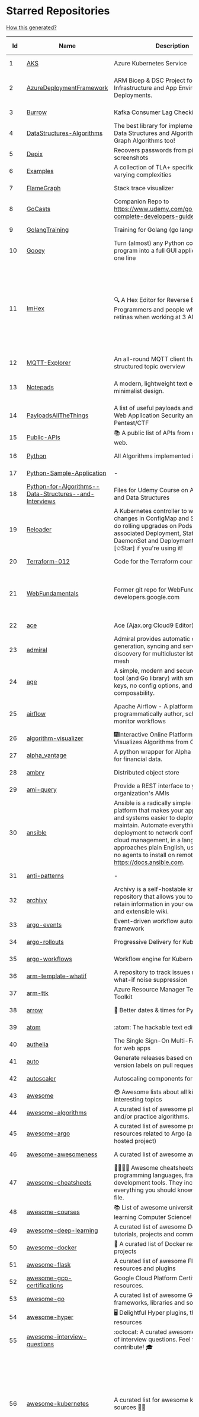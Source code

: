 # Starred Repositories  
[How this generated?](../master/USAGE.md)  
  
| Id 			| Name			| Description | Star Counts | Topics/Tags   | Last Updated 	|  
| ----------- | ----------- 	| ----------- | ----------- | ----------- 	| -----------   |  
|1|[AKS](https://github.com/Azure/AKS.git)|Azure Kubernetes Service|1566||9-9-2022|  
|2|[AzureDeploymentFramework](https://github.com/brwilkinson/AzureDeploymentFramework.git)|ARM Bicep & DSC Project for Azure Infrastructure and App Environment Deployments.|78|bicep, powershell, arm-templates, desiredstateconfiguration, azure|26-7-2022|  
|3|[Burrow](https://github.com/linkedin/Burrow.git)|Kafka Consumer Lag Checking|3315||11-9-2022|  
|4|[DataStructures-Algorithms](https://github.com/rachitiitr/DataStructures-Algorithms.git)|The best library for implementation of all Data Structures and Algorithms - Trees + Graph Algorithms too!|2350||13-6-2021|  
|5|[Depix](https://github.com/beurtschipper/Depix.git)|Recovers passwords from pixelized screenshots|22717||16-6-2022|  
|6|[Examples](https://github.com/tlaplus/Examples.git)|A collection of TLA+ specifications of varying complexities|957|tlaplus, pluscal, protocol, algorithm|29-8-2022|  
|7|[FlameGraph](https://github.com/brendangregg/FlameGraph.git)|Stack trace visualizer|13538||31-8-2021|  
|8|[GoCasts](https://github.com/StephenGrider/GoCasts.git)|Companion Repo to https://www.udemy.com/go-the-complete-developers-guide/|1765||25-8-2017|  
|9|[GolangTraining](https://github.com/GoesToEleven/GolangTraining.git)|Training for Golang (go language)|8406||4-12-2018|  
|10|[Gooey](https://github.com/chriskiehl/Gooey.git)|Turn (almost) any Python command line program into a full GUI application with one line|16649||8-5-2022|  
|11|[ImHex](https://github.com/WerWolv/ImHex.git)|🔍 A Hex Editor for Reverse Engineers, Programmers and people who value their retinas when working at 3 AM.|20929|hex-editor, reverse-engineering, ips, dear-imgui, disassembler, analyzer, mathematical-evaluator, pattern-language, dark-mode, hacktoberfest, forensics, multi-platform, binary-analysis, c-plus-plus, static-analysis, windows, cybersecurity, hacking, preprocessor|11-9-2022|  
|12|[MQTT-Explorer](https://github.com/thomasnordquist/MQTT-Explorer.git)|An all-round MQTT client that provides a structured topic overview|1919||27-2-2022|  
|13|[Notepads](https://github.com/0x7c13/Notepads.git)|A modern, lightweight text editor with a minimalist design.|6701|fluent, notepad, texteditor, uwp, markdown, diff-viewer, windows, app|7-6-2022|  
|14|[PayloadsAllTheThings](https://github.com/swisskyrepo/PayloadsAllTheThings.git)|A list of useful payloads and bypass for Web Application Security and Pentest/CTF|40946|||  
|15|[Public-APIs](https://github.com/n0shake/Public-APIs.git)|📚 A public list of APIs from round the web.|18929||11-9-2022|  
|16|[Python](https://github.com/TheAlgorithms/Python.git)|All Algorithms implemented in Python|143242||9-9-2022|  
|17|[Python-Sample-Application](https://github.com/uber/Python-Sample-Application.git)|-|360||9-3-2015|  
|18|[Python-for-Algorithms--Data-Structures--and-Interviews](https://github.com/jmportilla/Python-for-Algorithms--Data-Structures--and-Interviews.git)|Files for Udemy Course on Algorithms and Data Structures|2147||1-7-2022|  
|19|[Reloader](https://github.com/stakater/Reloader.git)|A Kubernetes controller to watch changes in ConfigMap and Secrets and do rolling upgrades on Pods with their associated Deployment, StatefulSet, DaemonSet and DeploymentConfig – [✩Star] if you're using it!|3993||15-7-2022|  
|20|[Terraform-012](https://github.com/addamstj/Terraform-012.git)|Code for the Terraform course|72||6-7-2020|  
|21|[WebFundamentals](https://github.com/google/WebFundamentals.git)|Former git repo for WebFundamentals on developers.google.com|13431|html, best-practices, javascript, css, mobile-web, chrome, chrome-browser, html5, web, web-app, progressive-web-app|10-8-2022|  
|22|[ace](https://github.com/ajaxorg/ace.git)|Ace (Ajax.org Cloud9 Editor)|24840||8-9-2022|  
|23|[admiral](https://github.com/istio-ecosystem/admiral.git)|Admiral provides automatic configuration generation, syncing and service discovery for multicluster Istio service mesh|485||2-9-2022|  
|24|[age](https://github.com/FiloSottile/age.git)|A simple, modern and secure encryption tool (and Go library) with small explicit keys, no config options, and UNIX-style composability.|11224|built-at-rc, age-encryption|11-9-2022|  
|25|[airflow](https://github.com/apache/airflow.git)|Apache Airflow - A platform to programmatically author, schedule, and monitor workflows|27417|airflow, apache, apache-airflow, python, scheduler, workflow, hacktoberfest|11-9-2022|  
|26|[algorithm-visualizer](https://github.com/algorithm-visualizer/algorithm-visualizer.git)|:fireworks:Interactive Online Platform that Visualizes Algorithms from Code|39013||13-4-2022|  
|27|[alpha_vantage](https://github.com/RomelTorres/alpha_vantage.git)|A python wrapper for Alpha Vantage API for financial data.|3743||14-6-2021|  
|28|[ambry](https://github.com/linkedin/ambry.git)|Distributed object store|1555||10-9-2022|  
|29|[ami-query](https://github.com/intuit/ami-query.git)|Provide a REST interface to your organization's AMIs|38||31-8-2020|  
|30|[ansible](https://github.com/ansible/ansible.git)|Ansible is a radically simple IT automation platform that makes your applications and systems easier to deploy and maintain. Automate everything from code deployment to network configuration to cloud management, in a language that approaches plain English, using SSH, with no agents to install on remote systems. https://docs.ansible.com.|54446||9-9-2022|  
|31|[anti-patterns](https://github.com/tonybaloney/anti-patterns.git)|-|102||15-7-2022|  
|32|[archivy](https://github.com/archivy/archivy.git)|Archivy is a self-hostable knowledge repository that allows you to learn and retain information in your own personal and extensible wiki.|2900||8-9-2022|  
|33|[argo-events](https://github.com/argoproj/argo-events.git)|Event-driven workflow automation framework|1651||10-9-2022|  
|34|[argo-rollouts](https://github.com/argoproj/argo-rollouts.git)|Progressive Delivery for Kubernetes|1691||6-9-2022|  
|35|[argo-workflows](https://github.com/argoproj/argo-workflows.git)|Workflow engine for Kubernetes|11683||10-9-2022|  
|36|[arm-template-whatif](https://github.com/Azure/arm-template-whatif.git)|A repository to track issues related to what-if noise suppression|63||2-8-2022|  
|37|[arm-ttk](https://github.com/Azure/arm-ttk.git)|Azure Resource Manager Template Toolkit|339||26-8-2022|  
|38|[arrow](https://github.com/arrow-py/arrow.git)|🏹 Better dates & times for Python|8035||31-8-2022|  
|39|[atom](https://github.com/atom/atom.git)|:atom: The hackable text editor|58464||23-6-2022|  
|40|[authelia](https://github.com/authelia/authelia.git)|The Single Sign-On Multi-Factor portal for web apps|14120||10-9-2022|  
|41|[auto](https://github.com/intuit/auto.git)|Generate releases based on semantic version labels on pull requests.|1809||25-7-2022|  
|42|[autoscaler](https://github.com/kubernetes/autoscaler.git)|Autoscaling components for Kubernetes|6045||5-9-2022|  
|43|[awesome](https://github.com/sindresorhus/awesome.git)|😎 Awesome lists about all kinds of interesting topics|218976||5-9-2022|  
|44|[awesome-algorithms](https://github.com/tayllan/awesome-algorithms.git)|A curated list of awesome places to learn and/or practice algorithms.|12254||9-5-2022|  
|45|[awesome-argo](https://github.com/terrytangyuan/awesome-argo.git)|A curated list of awesome projects and resources related to Argo (a CNCF hosted project)|838||30-8-2022|  
|46|[awesome-awesomeness](https://github.com/bayandin/awesome-awesomeness.git)|A curated list of awesome awesomeness|29306||24-3-2022|  
|47|[awesome-cheatsheets](https://github.com/LeCoupa/awesome-cheatsheets.git)|👩‍💻👨‍💻 Awesome cheatsheets for popular programming languages, frameworks and development tools. They include everything you should know in one single file.|30466||28-8-2022|  
|48|[awesome-courses](https://github.com/prakhar1989/awesome-courses.git)|:books: List of awesome university courses for learning Computer Science!|42570||2-12-2020|  
|49|[awesome-deep-learning](https://github.com/ChristosChristofidis/awesome-deep-learning.git)|A curated list of awesome Deep Learning tutorials, projects and communities.|19383||8-5-2022|  
|50|[awesome-docker](https://github.com/veggiemonk/awesome-docker.git)|:whale: A curated list of Docker resources and projects|22781||11-9-2022|  
|51|[awesome-flask](https://github.com/humiaozuzu/awesome-flask.git)|A curated list of awesome Flask resources and plugins|10841||17-9-2019|  
|52|[awesome-gcp-certifications](https://github.com/sathishvj/awesome-gcp-certifications.git)|Google Cloud Platform Certification resources.|2680||31-8-2022|  
|53|[awesome-go](https://github.com/avelino/awesome-go.git)|A curated list of awesome Go frameworks, libraries and software|87512||9-9-2022|  
|54|[awesome-hyper](https://github.com/bnb/awesome-hyper.git)|🖥 Delightful Hyper plugins, themes, and resources|10015||13-7-2021|  
|55|[awesome-interview-questions](https://github.com/DopplerHQ/awesome-interview-questions.git)|:octocat: A curated awesome list of lists of interview questions. Feel free to contribute! :mortar_board: |49417||16-11-2021|  
|56|[awesome-kubernetes](https://github.com/ramitsurana/awesome-kubernetes.git)|A curated list for awesome kubernetes sources :ship::tada:|13055|kubernetes, minikube, meetup, resource, kubernetes-sources, google-cloud, kubernetes-cluster, deploy-kubernetes, aws, enterprise-kubernetes-products, monitoring-kubernetes, azure, schedule, google-kubernetes, docker, cloud-providers, books, machine-learning|4-7-2022|  
|57|[awesome-kubernetes](https://github.com/nubenetes/awesome-kubernetes.git)|A curated list of awesome references collected since 2018.|277|kubernetes, cloud, awesome-list, aws, azure, gcp, devops, devops-tools, docker, containers|11-9-2022|  
|58|[awesome-macOS](https://github.com/iCHAIT/awesome-macOS.git)|  A curated list of awesome applications, softwares, tools and shiny things for macOS.|13304||4-2-2022|  
|59|[awesome-machine-learning](https://github.com/josephmisiti/awesome-machine-learning.git)|A curated list of awesome Machine Learning frameworks, libraries and software.|55769||9-9-2022|  
|60|[awesome-macos-command-line](https://github.com/herrbischoff/awesome-macos-command-line.git)|Use your macOS terminal shell to do awesome things.|26181||2-9-2021|  
|61|[awesome-microservices](https://github.com/mfornos/awesome-microservices.git)|A curated list of Microservice Architecture related principles and technologies.|11350||1-9-2022|  
|62|[awesome-python](https://github.com/vinta/awesome-python.git)|A curated list of awesome Python frameworks, libraries, software and resources|141115||27-7-2022|  
|63|[awesome-python-applications](https://github.com/mahmoud/awesome-python-applications.git)|💿 Free software that works great, and also happens to be open-source Python. |13936||10-7-2022|  
|64|[awesome-sanic](https://github.com/mekicha/awesome-sanic.git)|A curated list of awesome Sanic resources and extensions|594||13-8-2022|  
|65|[awesome-scalability](https://github.com/binhnguyennus/awesome-scalability.git)|The Patterns of Scalable, Reliable, and Performant Large-Scale Systems|40575||11-9-2022|  
|66|[awesome-selfhosted](https://github.com/awesome-selfhosted/awesome-selfhosted.git)|A list of Free Software network services and web applications which can be hosted on your own servers|102354||8-9-2022|  
|67|[awesome-shell](https://github.com/alebcay/awesome-shell.git)|A curated list of awesome command-line frameworks, toolkits, guides and gizmos. Inspired by awesome-php.|24754||27-4-2022|  
|68|[awesome-sysadmin](https://github.com/awesome-foss/awesome-sysadmin.git)|A curated list of amazingly awesome open source sysadmin resources.|14987||6-9-2022|  
|69|[awesome-vscode](https://github.com/viatsko/awesome-vscode.git)|🎨 A curated list of delightful VS Code packages and resources.|20999||11-8-2022|  
|70|[awless](https://github.com/wallix/awless.git)|A Mighty CLI for AWS|4862||10-12-2018|  
|71|[aws-cdk](https://github.com/aws/aws-cdk.git)|The AWS Cloud Development Kit is a framework for defining cloud infrastructure in code|9165|aws, infrastructure-as-code, typescript, cloud-infrastructure|11-9-2022|  
|72|[aws-cli](https://github.com/aws/aws-cli.git)|Universal Command Line Interface for Amazon Web Services|12857||9-9-2022|  
|73|[aws-eks-best-practices](https://github.com/aws/aws-eks-best-practices.git)|A best practices guide for day 2 operations, including operational excellence, security, reliability, performance efficiency, and cost optimization.|1080||2-9-2022|  
|74|[aws-eks-kubernetes-masterclass](https://github.com/stacksimplify/aws-eks-kubernetes-masterclass.git)|AWS EKS Kubernetes - Masterclass   DevOps, Microservices|569|kubernetes, kubernetes-pods, kubernetes-deployment, kubernetes-services, kubernetes-secrets, aws-eks, aws-eks-cluster, aws-ebs, aws-rds, aws-alb, aws-alb-ingress-controller, aws-fargate, aws-codebuild, aws-codecommit, aws-codepipeline, fluentd, aws-cloudwatch, docker, yaml|3-3-2022|  
|75|[aws-load-balancer-controller](https://github.com/kubernetes-sigs/aws-load-balancer-controller.git)|A Kubernetes controller for Elastic Load Balancers|3007||9-9-2022|  
|76|[azkaban](https://github.com/azkaban/azkaban.git)|Azkaban workflow manager.|4116|workflow-engine, azkaban, scheduling, hacktoberfest|10-9-2022|  
|77|[azure-cli](https://github.com/Azure/azure-cli.git)|Azure Command-Line Interface|3227||9-9-2022|  
|78|[azure-docs-bicep-samples](https://github.com/Azure/azure-docs-bicep-samples.git)|-|35||29-8-2022|  
|79|[azure-functions-host](https://github.com/Azure/azure-functions-host.git)|The host/runtime that powers Azure Functions|1752||9-9-2022|  
|80|[azure-powershell](https://github.com/Azure/azure-powershell.git)|Microsoft Azure PowerShell|3258||9-9-2022|  
|81|[azure-quickstart-templates](https://github.com/Azure/azure-quickstart-templates.git)|Azure Quickstart Templates|12072||9-9-2022|  
|82|[azure-rest-api-specs](https://github.com/Azure/azure-rest-api-specs.git)|The source for REST API specifications for Microsoft Azure.|1782||10-9-2022|  
|83|[azure-sdk-for-python](https://github.com/Azure/azure-sdk-for-python.git)|This repository is for active development of the Azure SDK for Python. For consumers of the SDK we recommend visiting our public developer docs at https://docs.microsoft.com/python/azure/ or our versioned developer docs at https://azure.github.io/azure-sdk-for-python. |3001|python, azure, azure-sdk|10-9-2022|  
|84|[azure4everyone-samples](https://github.com/MarczakIO/azure4everyone-samples.git)|-|190||12-2-2022|  
|85|[badges](https://github.com/Naereen/badges.git)|:pencil: Markdown code for lots of small badges :ribbon: :pushpin: (shields.io, forthebadge.com etc) :sunglasses:. Contributions are welcome! Please add yours!|3525||9-6-2022|  
|86|[behave](https://github.com/behave/behave.git)|BDD, Python style.|2696||9-8-2022|  
|87|[benten](https://github.com/intuit/benten.git)|Chatbot Development Framework (with Slack integration for Jira and Jenkins)|129||31-3-2021|  
|88|[bicep](https://github.com/Azure/bicep.git)|Bicep is a declarative language for describing and deploying Azure resources|2497||11-9-2022|  
|89|[bitcoin](https://github.com/bitcoin/bitcoin.git)|Bitcoin Core integration/staging tree|66074||10-9-2022|  
|90|[black](https://github.com/psf/black.git)|The uncompromising Python code formatter|29087||5-9-2022|  
|91|[blackfriday](https://github.com/russross/blackfriday.git)|Blackfriday: a markdown processor for Go|4990||27-10-2020|  
|92|[bokeh](https://github.com/bokeh/bokeh.git)|Interactive Data Visualization in the browser, from  Python|16663||10-9-2022|  
|93|[boulder](https://github.com/letsencrypt/boulder.git)|An ACME-based certificate authority, written in Go. |4392||9-9-2022|  
|94|[boundary](https://github.com/hashicorp/boundary.git)|Boundary enables identity-based access management for dynamic infrastructure. |3410||8-9-2022|  
|95|[brackets](https://github.com/adobe/brackets.git)|An open source code editor for the web, written in JavaScript, HTML and CSS.|33550||18-3-2021|  
|96|[brooklin](https://github.com/linkedin/brooklin.git)|An extensible distributed system for reliable nearline data streaming at scale|782||5-8-2022|  
|97|[brotli](https://github.com/google/brotli.git)|Brotli compression format|11444||12-5-2022|  
|98|[build-your-own-x](https://github.com/codecrafters-io/build-your-own-x.git)|Master programming by recreating your favorite technologies from scratch.|164577||4-9-2022|  
|99|[caddy](https://github.com/caddyserver/caddy.git)|Fast and extensible multi-platform web server with automatic HTTPS|42750||11-9-2022|  
|100|[cdk8s](https://github.com/cdk8s-team/cdk8s.git)|Define Kubernetes native apps and abstractions using object-oriented programming|3167||2-9-2022|  
|101|[cdnjs](https://github.com/cdnjs/cdnjs.git)|🤖 CDN assets - The #1 free and open source CDN built to make life easier for developers.|9634||11-9-2022|  
|102|[celery](https://github.com/celery/celery.git)|Distributed Task Queue (development branch)|20051||7-9-2022|  
|103|[cert-manager](https://github.com/cert-manager/cert-manager.git)|Automatically provision and manage TLS certificates in Kubernetes|9327||30-8-2022|  
|104|[cfssl](https://github.com/cloudflare/cfssl.git)|CFSSL: Cloudflare's PKI and TLS toolkit|7264||26-8-2022|  
|105|[chalice](https://github.com/aws/chalice.git)|Python Serverless Microframework for AWS|9186|python, aws, aws-lambda, cloud, serverless, serverless-framework, aws-apigateway, lambda, python3, python27|1-9-2022|  
|106|[chaosmonkey](https://github.com/Netflix/chaosmonkey.git)|Chaos Monkey is a resiliency tool that helps applications tolerate random instance failures.|12650||30-10-2020|  
|107|[charts](https://github.com/helm/charts.git)|⚠️(OBSOLETE) Curated applications for Kubernetes|15455||21-12-2021|  
|108|[cheat.sh](https://github.com/chubin/cheat.sh.git)|the only cheat sheet you need|30411||18-4-2022|  
|109|[checkov](https://github.com/bridgecrewio/checkov.git)|Prevent cloud misconfigurations and find vulnerabilities during build-time in infrastructure as code, container images and open source packages with Checkov by Bridgecrew.|4633||8-9-2022|  
|110|[cilium](https://github.com/cilium/cilium.git)|eBPF-based Networking, Security, and Observability|12942||9-9-2022|  
|111|[clair](https://github.com/quay/clair.git)|Vulnerability Static Analysis for Containers|9016|containers, static-analysis, go, kubernetes, docker, oci, oci-image, vulnerabilities, clair|25-8-2022|  
|112|[cli](https://github.com/cli/cli.git)|GitHub’s official command line tool|29788||10-9-2022|  
|113|[cli-spinners](https://github.com/sindresorhus/cli-spinners.git)|Spinners for use in the terminal|2027||24-7-2022|  
|114|[click](https://github.com/pallets/click.git)|Python composable command line interface toolkit|12945||1-9-2022|  
|115|[cobra](https://github.com/spf13/cobra.git)|A Commander for modern Go CLI interactions|28483||11-9-2022|  
|116|[codebytere.github.io](https://github.com/codebytere/codebytere.github.io.git)|personal website|457||12-7-2022|  
|117|[codesearch](https://github.com/google/codesearch.git)|Fast, indexed regexp search over large file trees|3151||29-3-2020|  
|118|[coding-interview-university](https://github.com/jwasham/coding-interview-university.git)|A complete computer science study plan to become a software engineer.|231983||10-9-2022|  
|119|[compose](https://github.com/docker/compose.git)|Define and run multi-container applications with Docker|27138|docker, docker-compose, orchestration, go, golang|8-9-2022|  
|120|[computer-science](https://github.com/ossu/computer-science.git)|:mortar_board: Path to a free self-taught education in Computer Science!|123585||23-8-2022|  
|121|[consul](https://github.com/hashicorp/consul.git)|Consul is a distributed, highly available, and data center aware solution to connect and configure applications across dynamic, distributed infrastructure.|25319||9-9-2022|  
|122|[containerd](https://github.com/containerd/containerd.git)|An open and reliable container runtime|12024||10-9-2022|  
|123|[core](https://github.com/home-assistant/core.git)|:house_with_garden: Open source home automation that puts local control and privacy first.|54769||11-9-2022|  
|124|[coredns](https://github.com/coredns/coredns.git)|CoreDNS is a DNS server that chains plugins|9713|dns-server, go, cncf, coredns, plugin, service-discovery|11-9-2022|  
|125|[coreutils](https://github.com/uutils/coreutils.git)|Cross-platform Rust rewrite of the GNU coreutils|12487||11-9-2022|  
|126|[crouton](https://github.com/dnschneid/crouton.git)|Chromium OS Universal Chroot Environment|8171||11-1-2022|  
|127|[dailybot](https://github.com/sapumar/dailybot.git)|Simple telegram bot to remind about the daily stand up|8||23-12-2021|  
|128|[dapr](https://github.com/dapr/dapr.git)|Dapr is a portable, event-driven, runtime for building distributed applications across cloud and edge.|19197||9-9-2022|  
|129|[dashboard](https://github.com/kubernetes/dashboard.git)|General-purpose web UI for Kubernetes clusters|11628||11-9-2022|  
|130|[design-patterns-for-humans](https://github.com/kamranahmedse/design-patterns-for-humans.git)|An ultra-simplified explanation to design patterns|34930||27-8-2022|  
|131|[developer-roadmap](https://github.com/kamranahmedse/developer-roadmap.git)|Roadmap to becoming a developer in 2022|210807||10-9-2022|  
|132|[devops-exercises](https://github.com/bregman-arie/devops-exercises.git)|Linux, Jenkins, AWS, SRE, Prometheus, Docker, Python, Ansible, Git, Kubernetes, Terraform, OpenStack, SQL, NoSQL, Azure, GCP, DNS, Elastic, Network, Virtualization. DevOps Interview Questions|29316|devops, aws, linux, ansible, python, docker, prometheus, containers, git, kubernetes, interview, interview-questions, terraform, azure, openstack, sql, coding, sre, production-engineer|8-9-2022|  
|133|[diagrams](https://github.com/mingrammer/diagrams.git)|:art: Diagram as Code for prototyping cloud system architectures|25841||5-9-2022|  
|134|[discourse](https://github.com/discourse/discourse.git)|A platform for community discussion. Free, open, simple.|36413||11-9-2022|  
|135|[dive](https://github.com/wagoodman/dive.git)|A tool for exploring each layer in a docker image|33634|docker, docker-image, inspector, explorer, cli, tui|2-7-2021|  
|136|[django](https://github.com/django/django.git)|The Web framework for perfectionists with deadlines.|66205||9-9-2022|  
|137|[django-health-check](https://github.com/KristianOellegaard/django-health-check.git)|a pluggable app that runs a full check on the deployment, using a number of plugins to check e.g. database, queue server, celery processes, etc.|882||5-9-2022|  
|138|[dns](https://github.com/miekg/dns.git)|DNS library in Go|6497|dnssec, go, dns-library, dns|21-6-2022|  
|139|[dnslib](https://github.com/paulc/dnslib.git)|A Python library to encode/decode DNS wire-format packets |227||9-8-2022|  
|140|[docker-cheat-sheet](https://github.com/wsargent/docker-cheat-sheet.git)|Docker Cheat Sheet|21090|docker, cheet-sheet|23-6-2022|  
|141|[docker-development-youtube-series](https://github.com/marcel-dempers/docker-development-youtube-series.git)|-|3348||10-8-2022|  
|142|[docker_practice](https://github.com/yeasy/docker_practice.git)|Learn and understand Docker&Container technologies, with real DevOps practice!|21084||12-5-2022|  
|143|[dockerfiles](https://github.com/jessfraz/dockerfiles.git)|Various Dockerfiles I use on the desktop and on servers.|12718||27-3-2021|  
|144|[doitlive](https://github.com/sloria/doitlive.git)|Because sometimes you need to do it live|3176||14-8-2022|  
|145|[dokku](https://github.com/dokku/dokku.git)|A docker-powered PaaS that helps you build and manage the lifecycle of applications|23604||11-9-2022|  
|146|[dotfiles](https://github.com/bbkane/dotfiles.git)|Configs for apps I care about|22||6-9-2022|  
|147|[draft-classic](https://github.com/Azure/draft-classic.git)|A tool for developers to create cloud-native applications on Kubernetes.|3953||26-2-2020|  
|148|[drawio](https://github.com/jgraph/drawio.git)|Source to app.diagrams.net|31144||8-9-2022|  
|149|[driftctl](https://github.com/snyk/driftctl.git)|Detect, track and alert on infrastructure drift|1963||9-9-2022|  
|150|[duf](https://github.com/muesli/duf.git)|Disk Usage/Free Utility - a better 'df' alternative|9793|hacktoberfest, disk-space, disk-usage, df, linux, macos, freebsd, openbsd, windows, user-friendly, cli, terminal, filesystem, tui|5-9-2022|  
|151|[echarts](https://github.com/apache/echarts.git)|Apache ECharts is a powerful, interactive charting and data visualization library for browser|52427||6-9-2022|  
|152|[echo](https://github.com/labstack/echo.git)|High performance, minimalist Go web framework|23701||4-9-2022|  
|153|[ecs-refarch-service-discovery](https://github.com/awslabs/ecs-refarch-service-discovery.git)|An EC2 Container Service Reference Architecture for providing Service Discovery to containers using CloudWatch Events, Lambda and Route 53 private hosted zones. |440||25-7-2016|  
|154|[eks-anywhere](https://github.com/aws/eks-anywhere.git)|Run Amazon EKS on your own infrastructure 🚀|1631|kubernetes, aws, k8s, kubernetes-cluster, kubernetes-deployment, eks, vmware, docker, baremetal, baremetal-provisioning, tinkerbell|9-9-2022|  
|155|[elasticsearch](https://github.com/elastic/elasticsearch.git)|Free and Open, Distributed, RESTful Search Engine|61078||10-9-2022|  
|156|[emissary](https://github.com/emissary-ingress/emissary.git)|open source Kubernetes-native API gateway for microservices built on the Envoy Proxy|3869||6-9-2022|  
|157|[eng-practices](https://github.com/google/eng-practices.git)|Google's Engineering Practices documentation|18742||17-8-2022|  
|158|[engineering-blogs](https://github.com/kilimchoi/engineering-blogs.git)|A curated list of engineering blogs|22113||29-7-2022|  
|159|[eruda](https://github.com/liriliri/eruda.git)|Console for mobile browsers|12813|console, mobile, debugger, developer-tools, eruda|26-8-2022|  
|160|[etcd](https://github.com/etcd-io/etcd.git)|Distributed reliable key-value store for the most critical data of a distributed system|41130||9-9-2022|  
|161|[every-programmer-should-know](https://github.com/mtdvio/every-programmer-should-know.git)|A collection of (mostly) technical things every software developer should know about|62411||1-9-2022|  
|162|[ewd998](https://github.com/tlaplus-workshops/ewd998.git)|Distributed termination detection on a ring, due to Shmuel Safra:|21|termination, detection, distsys, tlaplus, specs, model-checking, theorem-proving, refinement, safety, liveness|20-5-2022|  
|163|[examples](https://github.com/kubernetes/examples.git)|Kubernetes application example tutorials|5143||21-7-2022|  
|164|[external-dns](https://github.com/kubernetes-sigs/external-dns.git)|Configure external DNS servers (AWS Route53, Google CloudDNS and others) for Kubernetes Ingresses and Services|5612||7-9-2022|  
|165|[faas](https://github.com/openfaas/faas.git)|OpenFaaS - Serverless Functions Made Simple|22086||8-9-2022|  
|166|[face_recognition](https://github.com/ageitgey/face_recognition.git)|The world's simplest facial recognition api for Python and the command line|45728||10-6-2022|  
|167|[faker](https://github.com/joke2k/faker.git)|Faker is a Python package that generates fake data for you.|14720||31-8-2022|  
|168|[falcon](https://github.com/falconry/falcon.git)|The no-magic web data plane API and microservices framework for Python developers, with a focus on reliability, correctness, and performance at scale.|8875||31-8-2022|  
|169|[fasthttp](https://github.com/valyala/fasthttp.git)|Fast HTTP package for Go. Tuned for high performance. Zero memory allocations in hot paths. Up to 10x faster than net/http|18367||3-9-2022|  
|170|[fd](https://github.com/sharkdp/fd.git)|A simple, fast and user-friendly alternative to 'find'|24439||11-9-2022|  
|171|[fish-shell](https://github.com/fish-shell/fish-shell.git)|The user-friendly command line shell.|19557||11-9-2022|  
|172|[flamethrower](https://github.com/DNS-OARC/flamethrower.git)|a DNS performance and functional testing utility supporting UDP, TCP, DoT and DoH (by @ns1labs)|257||5-7-2022|  
|173|[flask](https://github.com/pallets/flask.git)|The Python micro framework for building web applications.|60502||11-9-2022|  
|174|[flask-celery-example](https://github.com/miguelgrinberg/flask-celery-example.git)|This repository contains the example code for my blog article Using Celery with Flask.|1088||12-9-2021|  
|175|[flask-swagger-ui](https://github.com/sveint/flask-swagger-ui.git)|Swagger UI blueprint for flask|150||24-5-2022|  
|176|[flower](https://github.com/mher/flower.git)|Real-time monitor and web admin for Celery distributed task queue|5368||9-9-2022|  
|177|[flux](https://github.com/fluxcd/flux.git)|Successor: https://github.com/fluxcd/flux2 — The GitOps Kubernetes operator|6926|kubernetes, gitops, continuous-deployment, continuous-delivery, helm, kustomize, monitoring|30-8-2022|  
|178|[forcediphttpsadapter](https://github.com/Roadmaster/forcediphttpsadapter.git)|A requests TransportAdapter allowing to force a specific IP for HTTPS connections.|43||1-11-2021|  
|179|[fortio-operator](https://github.com/verfio/fortio-operator.git)|Load Testing Operator within the Kubernetes cluster and outside of it.|37||18-3-2019|  
|180|[free-for-dev](https://github.com/ripienaar/free-for-dev.git)|A list of SaaS, PaaS and IaaS offerings that have free tiers of interest to devops and infradev|59722||11-9-2022|  
|181|[free-programming-books](https://github.com/EbookFoundation/free-programming-books.git)|:books: Freely available programming books|247805||10-9-2022|  
|182|[frp](https://github.com/fatedier/frp.git)|A fast reverse proxy to help you expose a local server behind a NAT or firewall to the internet.|59882||8-9-2022|  
|183|[fucking-algorithm](https://github.com/labuladong/fucking-algorithm.git)|刷算法全靠套路，认准 labuladong 就够了！English version supported! Crack LeetCode, not only how, but also why. |110088||9-9-2022|  
|184|[game_control](https://github.com/ChoudharyChanchal/game_control.git)|-|746||19-7-2020|  
|185|[gcsfuse](https://github.com/GoogleCloudPlatform/gcsfuse.git)|A user-space file system for interacting with Google Cloud Storage|1522||9-9-2022|  
|186|[gin](https://github.com/gin-gonic/gin.git)|Gin is a HTTP web framework written in Go (Golang). It features a Martini-like API with much better performance -- up to 40 times faster. If you need smashing performance, get yourself some Gin.|62695||1-9-2022|  
|187|[git-standup](https://github.com/kamranahmedse/git-standup.git)|Recall what you did on the last working day. Psst! or be nosy and find what someone else in your team did ;-)|7214|standup, git-standup, agile, meeting, git, git-addons, git-|30-9-2021|  
|188|[gitbook](https://github.com/GitbookIO/gitbook.git)|📝 Modern documentation format and toolchain using Git and Markdown|25004||27-12-2018|  
|189|[github-cheat-sheet](https://github.com/tiimgreen/github-cheat-sheet.git)|A list of cool features of Git and GitHub.|36777||28-5-2022|  
|190|[github-readme-stats](https://github.com/anuraghazra/github-readme-stats.git)|:zap: Dynamically generated stats for your github readmes|45647|profile-readme, dynamic, readme-generator, serverless, hacktoberfest, readme-stats|6-9-2022|  
|191|[github1s](https://github.com/conwnet/github1s.git)|One second to read GitHub code with VS Code.|21208|hacktoberfest, vscode|6-9-2022|  
|192|[gitignore](https://github.com/github/gitignore.git)|A collection of useful .gitignore templates|138263||10-5-2022|  
|193|[gitops-engine](https://github.com/argoproj/gitops-engine.git)|Democratizing GitOps|1393|gitops, kubernetes, continuous-deployment|1-9-2022|  
|194|[gitui](https://github.com/extrawurst/gitui.git)|Blazing 💥 fast terminal-ui for git written in rust 🦀|8957||9-9-2022|  
|195|[glb-director](https://github.com/github/glb-director.git)|GitHub Load Balancer Director and supporting tooling.|2201||1-2-2022|  
|196|[gloo](https://github.com/solo-io/gloo.git)|The Feature-rich, Kubernetes-native, Next-Generation API Gateway Built on Envoy|3517||9-9-2022|  
|197|[go-fuzz](https://github.com/dvyukov/go-fuzz.git)|Randomized testing for Go|4462|fuzzing, testing, go|26-7-2022|  
|198|[go-github](https://github.com/google/go-github.git)|Go library for accessing the GitHub v3 API|8789|go, github-api|7-9-2022|  
|199|[go-leetcode](https://github.com/austingebauer/go-leetcode.git)|A collection of 100+ popular LeetCode problems solved in Go.|1732||10-3-2021|  
|200|[go-restful](https://github.com/emicklei/go-restful.git)|package for building REST-style Web Services using Go|4587|rest, go, customizable, routing, openapi|18-8-2022|  
|201|[go-spew](https://github.com/davecgh/go-spew.git)|Implements a deep pretty printer for Go data structures to aid in debugging|5263||30-8-2018|  
|202|[goaccess](https://github.com/allinurl/goaccess.git)|GoAccess is a real-time web log analyzer and interactive viewer that runs in a terminal in *nix systems or through your browser.|15128|goaccess, c, real-time, data-analysis, analytics, nginx, apache, webserver, web-analytics, monitoring, dashboard, command-line, gdpr, privacy, cli, tui, google-analytics, ncurses, terminal|6-9-2022|  
|203|[gods](https://github.com/emirpasic/gods.git)|GoDS (Go Data Structures) - Sets, Lists, Stacks, Maps, Trees, Queues, and much more|12522||18-4-2022|  
|204|[goldmark](https://github.com/yuin/goldmark.git)|:trophy: A markdown parser written in Go. Easy to extend, standard(CommonMark) compliant, well structured.|2322|markdown, commonmark, golang, go|2-9-2022|  
|205|[google-api-python-client](https://github.com/googleapis/google-api-python-client.git)|🐍 The official Python client library for Google's discovery based APIs.|5933||7-9-2022|  
|206|[google-cloud-python](https://github.com/googleapis/google-cloud-python.git)|Google Cloud Client Library for Python|3965||31-8-2022|  
|207|[google-maps-services-python](https://github.com/googlemaps/google-maps-services-python.git)|Python client library for Google Maps API Web Services|3658||19-5-2022|  
|208|[googlesre](https://github.com/google/googlesre.git)|-|76||4-4-2022|  
|209|[goreleaser](https://github.com/goreleaser/goreleaser.git)|Deliver Go binaries as fast and easily as possible|10574||11-9-2022|  
|210|[gotty](https://github.com/sorenisanerd/gotty.git)|Share your terminal as a web application|1622||2-9-2022|  
|211|[gotty](https://github.com/yudai/gotty.git)|Share your terminal as a web application|17137||13-12-2017|  
|212|[gping](https://github.com/orf/gping.git)|Ping, but with a graph|6568|rust, command-line, cli, ping, linux, graph, network-monitoring, shell|14-6-2022|  
|213|[grafana](https://github.com/grafana/grafana.git)|The open and composable observability and data visualization platform. Visualize metrics, logs, and traces from multiple sources like Prometheus, Loki, Elasticsearch, InfluxDB, Postgres and many more. |50907||10-9-2022|  
|214|[graphene-django](https://github.com/graphql-python/graphene-django.git)|Integrate GraphQL into your Django project.|3914||6-9-2022|  
|215|[grequests](https://github.com/spyoungtech/grequests.git)|Requests + Gevent = <3|4101||26-1-2022|  
|216|[grex](https://github.com/pemistahl/grex.git)|A command-line tool and Rust library for generating regular expressions from user-provided test cases|5557||15-8-2022|  
|217|[greykite](https://github.com/linkedin/greykite.git)|A flexible, intuitive and fast forecasting library|1590||31-8-2022|  
|218|[guacamole-server](https://github.com/apache/guacamole-server.git)|Mirror of Apache Guacamole Server|2209||8-9-2022|  
|219|[halo](https://github.com/manrajgrover/halo.git)|💫 Beautiful spinners for terminal, IPython and Jupyter|2637|halo, spinner, python, jupyter, ora, ipython, async|9-11-2020|  
|220|[haproxy](https://github.com/haproxy/haproxy.git)|HAProxy Load Balancer's development branch (mirror of git.haproxy.org)|3088||9-9-2022|  
|221|[helm](https://github.com/helm/helm.git)|The Kubernetes Package Manager|22575||9-9-2022|  
|222|[helm-git-repo](https://github.com/yks0000/helm-git-repo.git)|A Helm Repo (Automatically build index.yaml)|1||6-4-2021|  
|223|[helmfile](https://github.com/roboll/helmfile.git)|Deploy Kubernetes Helm Charts|3929||5-6-2022|  
|224|[hey](https://github.com/rakyll/hey.git)|HTTP load generator, ApacheBench (ab) replacement|14227||23-3-2021|  
|225|[homebrew-cask](https://github.com/Homebrew/homebrew-cask.git)|🍻 A CLI workflow for the administration of macOS applications distributed as binaries|19429||11-9-2022|  
|226|[howdoi](https://github.com/gleitz/howdoi.git)|instant coding answers via the command line|9665||4-7-2022|  
|227|[htmlq](https://github.com/mgdm/htmlq.git)|Like jq, but for HTML.|6095||3-1-2022|  
|228|[htop](https://github.com/htop-dev/htop.git)|htop - an interactive process viewer|4034|process, viewer, console, terminal, linux, macos, bsd, c, hacktoberfest|29-8-2022|  
|229|[http-api-design](https://github.com/interagent/http-api-design.git)|HTTP API design guide extracted from work on the Heroku Platform API|13616||18-11-2021|  
|230|[http2smugl](https://github.com/neex/http2smugl.git)|-|454||7-7-2022|  
|231|[httpstat](https://github.com/reorx/httpstat.git)|curl statistics made simple|5212||24-12-2020|  
|232|[httpstat](https://github.com/davecheney/httpstat.git)|It's like curl -v, with colours. |6153||10-10-2021|  
|233|[hub](https://github.com/github/hub.git)|A command-line tool that makes git easier to use with GitHub.|22019||4-4-2022|  
|234|[hubot-slack](https://github.com/slackapi/hubot-slack.git)|Slack Developer Kit for Hubot|2281||2-8-2022|  
|235|[hugo](https://github.com/gohugoio/hugo.git)|The world’s fastest framework for building websites.|61778||8-9-2022|  
|236|[hugo-PaperMod](https://github.com/adityatelange/hugo-PaperMod.git)| A fast, clean, responsive Hugo theme.|4386|fast, clean, mit-license, hugo-theme, high-performance, blog, portfolio, grayscale, hugo, feature-rich, well-documented, hugo-blog-theme, blog-theme, theme, papermod|3-9-2022|  
|237|[hygieia](https://github.com/hygieia/hygieia.git)|CapitalOne  DevOps Dashboard|3709||23-9-2021|  
|238|[hyper](https://github.com/vercel/hyper.git)|A terminal built on web technologies|39188||6-9-2022|  
|239|[influxdb](https://github.com/influxdata/influxdb.git)|Scalable datastore for metrics, events, and real-time analytics|24102||9-9-2022|  
|240|[ingress-nginx](https://github.com/kubernetes/ingress-nginx.git)|Ingress-NGINX Controller for Kubernetes|13402||9-9-2022|  
|241|[interactive-coding-challenges](https://github.com/donnemartin/interactive-coding-challenges.git)|120+ interactive Python coding interview challenges (algorithms and data structures).  Includes Anki flashcards.|26120||5-8-2020|  
|242|[interviews](https://github.com/kdn251/interviews.git)|Everything you need to know to get the job.|58162||6-6-2020|  
|243|[ipython](https://github.com/ipython/ipython.git)|Official repository for IPython itself. Other repos in the IPython organization contain things like the website, documentation builds, etc.|15503||9-9-2022|  
|244|[iris](https://github.com/linkedin/iris.git)|Iris is a highly configurable and flexible service for paging and messaging.|696||27-6-2022|  
|245|[iris](https://github.com/kataras/iris.git)|The fastest HTTP/2 Go Web Framework. Easy to learn. Fast development with Code you control. Unbeatable cost-performance ratio :leaves: :rocket:   谢谢  |22866|go, performance, iris, web-framework, mvc, golang, basicauth, cors, dependency-injection, django, fastest-routes, grpc-go, http2, jwt, ngrok, sessions, versioning, websocket|9-9-2022|  
|246|[istio](https://github.com/istio/istio.git)|Connect, secure, control, and observe services.|31295||9-9-2022|  
|247|[jaeger](https://github.com/jaegertracing/jaeger.git)|CNCF Jaeger, a Distributed Tracing Platform|16371||10-9-2022|  
|248|[jq](https://github.com/stedolan/jq.git)|Command-line JSON processor|22994||26-5-2022|  
|249|[json-server](https://github.com/typicode/json-server.git)|Get a full fake REST API with zero coding in less than 30 seconds (seriously)|63234||3-5-2022|  
|250|[jsonnet](https://github.com/google/jsonnet.git)|Jsonnet - The data templating language|5761|jsonnet, configuration, config, functional, json|30-8-2022|  
|251|[jsonschema](https://github.com/python-jsonschema/jsonschema.git)|An implementation of the JSON Schema specification for Python|3827||10-9-2022|  
|252|[k2tf](https://github.com/sl1pm4t/k2tf.git)|Kubernetes YAML to Terraform HCL converter|842||29-5-2022|  
|253|[k3s](https://github.com/k3s-io/k3s.git)|Lightweight Kubernetes|20939||9-9-2022|  
|254|[k6](https://github.com/grafana/k6.git)|A modern load testing tool, using Go and JavaScript - https://k6.io|17768|golang, load-testing, load-generator, javascript, es6, performance, hacktoberfest|9-9-2022|  
|255|[k8s-conformance](https://github.com/cncf/k8s-conformance.git)|🧪CNCF K8s Conformance Working Group|697|||  
|256|[k9s](https://github.com/derailed/k9s.git)|🐶 Kubernetes CLI To Manage Your Clusters In Style!|17834||27-8-2022|  
|257|[kafka-monitor](https://github.com/linkedin/kafka-monitor.git)|Xinfra Monitor monitors the availability of Kafka clusters by producing synthetic workloads using end-to-end pipelines to obtain derived vital statistics - E2E latency, service produce/consume availability, offsets commit availability & latency, message loss rate and more.|1909||29-3-2022|  
|258|[kaniko](https://github.com/GoogleContainerTools/kaniko.git)|Build Container Images In Kubernetes|10952||8-9-2022|  
|259|[katib](https://github.com/kubeflow/katib.git)|Repository for hyperparameter tuning|1220||9-9-2022|  
|260|[katran](https://github.com/facebookincubator/katran.git)|A high performance layer 4 load balancer|3822||10-9-2022|  
|261|[kb](https://github.com/gnebbia/kb.git)|A minimalist command line knowledge base manager|2879|knowledge, cheatsheets, procedures, methodology, pentest-tool, knowledge-base, rtfm, notes, notes-management-system, cli, notebook|31-10-2021|  
|262|[keras-yolo2](https://github.com/experiencor/keras-yolo2.git)|Easy training on custom dataset. Various backends (MobileNet and SqueezeNet) supported. A YOLO demo to detect raccoon run entirely in brower is accessible at https://git.io/vF7vI (not on Windows).|1709||31-12-2019|  
|263|[kind](https://github.com/kubernetes-sigs/kind.git)|Kubernetes IN Docker - local clusters for testing Kubernetes|10433||9-9-2022|  
|264|[kong](https://github.com/Kong/kong.git)|🦍 The Cloud-Native API Gateway |32887||9-9-2022|  
|265|[kops](https://github.com/kubernetes/kops.git)|Kubernetes Operations (kOps) - Production Grade k8s Installation, Upgrades and Management|14321||11-9-2022|  
|266|[kraken](https://github.com/uber/kraken.git)|P2P Docker registry capable of distributing TBs of data in seconds|5148|docker, docker-registry, container, docker-image, p2p, bittorrent|25-7-2022|  
|267|[ksonnet](https://github.com/ksonnet/ksonnet.git)|A CLI-supported framework that streamlines writing and deployment of Kubernetes configurations to multiple clusters.|1155||5-2-2019|  
|268|[kube2iam](https://github.com/jtblin/kube2iam.git)|kube2iam  provides different AWS IAM roles for pods running on Kubernetes|1858||1-3-2022|  
|269|[kubebuilder](https://github.com/kubernetes-sigs/kubebuilder.git)|Kubebuilder - SDK for building Kubernetes APIs using CRDs|5613||11-9-2022|  
|270|[kubectl-aliases](https://github.com/ahmetb/kubectl-aliases.git)|Programmatically generated handy kubectl aliases.|2627|kubernetes, kubectl|5-4-2022|  
|271|[kubectx](https://github.com/ahmetb/kubectx.git)|Faster way to switch between clusters and namespaces in kubectl|13713||4-8-2022|  
|272|[kubeflow](https://github.com/kubeflow/kubeflow.git)|Machine Learning Toolkit for Kubernetes|11837||6-9-2022|  
|273|[kubernetes](https://github.com/kubernetes/kubernetes.git)|Production-Grade Container Scheduling and Management|91933||10-9-2022|  
|274|[kubernetes-external-secrets](https://github.com/external-secrets/kubernetes-external-secrets.git)|Integrate external secret management systems with Kubernetes|2584||28-5-2022|  
|275|[kubernetes-handbook](https://github.com/rootsongjc/kubernetes-handbook.git)|Kubernetes中文指南/云原生应用架构实战手册 -  https://jimmysong.io/kubernetes-handbook|10272||7-9-2022|  
|276|[kubernetes-network-policy-recipes](https://github.com/ahmetb/kubernetes-network-policy-recipes.git)|Example recipes for Kubernetes Network Policies that you can just copy paste|4317|kubernetes, networking, security|12-7-2022|  
|277|[kubernetes-the-hard-way](https://github.com/kelseyhightower/kubernetes-the-hard-way.git)|Bootstrap Kubernetes the hard way on Google Cloud Platform. No scripts.|32502||2-5-2021|  
|278|[kubescape](https://github.com/kubescape/kubescape.git)|Kubescape is a K8s open-source tool providing a multi-cloud K8s single pane of glass, including risk analysis, security compliance, RBAC visualizer and image vulnerabilities scanning. |6853||7-9-2022|  
|279|[kubesphere](https://github.com/kubesphere/kubesphere.git)|The container platform tailored for Kubernetes multi-cloud, datacenter, and edge management ⎈ 🖥 ☁️|10936||8-9-2022|  
|280|[kubespray](https://github.com/kubernetes-sigs/kubespray.git)|Deploy a Production Ready Kubernetes Cluster|12832||9-9-2022|  
|281|[kubetools](https://github.com/collabnix/kubetools.git)|Kubetools - Curated List of Kubernetes Tools|590||24-8-2022|  
|282|[kubewatch](https://github.com/vmware-archive/kubewatch.git)|Watch k8s events and trigger Handlers|2408||8-4-2022|  
|283|[kudu](https://github.com/projectkudu/kudu.git)|Kudu is the engine behind git/hg deployments, WebJobs, and various other features in Azure Web Sites. It can also run outside of Azure.|2955||19-8-2022|  
|284|[kustomize](https://github.com/kubernetes-sigs/kustomize.git)|Customization of kubernetes YAML configurations|8816||9-9-2022|  
|285|[labs](https://github.com/docker/labs.git)|This is a collection of tutorials for learning how to use Docker with various tools. Contributions welcome.|10916||18-4-2022|  
|286|[landscape](https://github.com/cncf/landscape.git)|🌄The Cloud Native Interactive Landscape filters and sorts hundreds of projects and products, and shows details including GitHub stars, funding or market cap, first and last commits, contributor counts, headquarters location, and recent tweets.|8464||11-9-2022|  
|287|[lazydocker](https://github.com/jesseduffield/lazydocker.git)|The lazier way to manage everything docker|23708||18-6-2022|  
|288|[learn-python](https://github.com/trekhleb/learn-python.git)|📚 Playground and cheatsheet for learning Python. Collection of Python scripts that are split by topics and contain code examples with explanations.|13168||2-7-2022|  
|289|[learn-python3](https://github.com/jerry-git/learn-python3.git)|Jupyter notebooks for teaching/learning Python 3|5173||2-8-2020|  
|290|[learn-regex](https://github.com/ziishaned/learn-regex.git)|Learn regex the easy way|42540||1-2-2022|  
|291|[learnopencv](https://github.com/spmallick/learnopencv.git)|Learn OpenCV  : C++ and Python Examples|17036||7-9-2022|  
|292|[lens](https://github.com/lensapp/lens.git)|Lens - The way the world runs Kubernetes|19415||9-9-2022|  
|293|[leveldb](https://github.com/google/leveldb.git)|LevelDB is a fast key-value storage library written at Google that provides an ordered mapping from string keys to string values.|30574||18-7-2022|  
|294|[life](https://github.com/cheeaun/life.git)|Life - a timeline of important events in my life|2673||14-10-2018|  
|295|[linkedin-skill-assessments-quizzes](https://github.com/Ebazhanov/linkedin-skill-assessments-quizzes.git)|Full reference of LinkedIn answers 2022 for skill assessments (aws-lambda, rest-api, javascript, react, git, html, jquery, mongodb, java, Go, python, machine-learning, power-point) linkedin excel test lösungen, linkedin machine learning test LinkedIn test questions and answers |17925||11-9-2022|  
|296|[linkerd2](https://github.com/linkerd/linkerd2.git)|Ultralight, security-first service mesh for Kubernetes. Main repo for Linkerd 2.x.|8829||10-9-2022|  
|297|[linux-insides](https://github.com/0xAX/linux-insides.git)|A little bit about a linux kernel|26982||8-8-2022|  
|298|[litestream](https://github.com/benbjohnson/litestream.git)|Streaming replication for SQLite.|7302|sqlite, replication, s3|8-8-2022|  
|299|[localstack](https://github.com/localstack/localstack.git)|💻  A fully functional local AWS cloud stack. Develop and test your cloud & Serverless apps offline!|43452||11-9-2022|  
|300|[locust](https://github.com/locustio/locust.git)|Scalable user load testing tool written in Python|19712||11-9-2022|  
|301|[logrus](https://github.com/sirupsen/logrus.git)|Structured, pluggable logging for Go.|21260|logging, logrus, go|19-7-2022|  
|302|[loguru](https://github.com/Delgan/loguru.git)|Python logging made (stupidly) simple|12852||21-8-2022|  
|303|[lovefield](https://github.com/google/lovefield.git)|Lovefield is a relational database for web apps. Written in JavaScript, works cross-browser. Provides SQL-like APIs that are fast, safe, and easy to use.|6807||19-5-2020|  
|304|[machine](https://github.com/docker/machine.git)|Machine management for a container-centric world|6515||2-9-2019|  
|305|[managers-playbook](https://github.com/ksindi/managers-playbook.git)|:book: Heuristics for effective management|4990||23-4-2022|  
|306|[marathon](https://github.com/mesosphere/marathon.git)|Deploy and manage containers (including Docker) on top of Apache Mesos at scale.|4047||27-7-2021|  
|307|[markdown-here](https://github.com/adam-p/markdown-here.git)|Google Chrome, Firefox, and Thunderbird extension that lets you write email in Markdown and render it before sending.|56606||30-9-2018|  
|308|[mattermost-server](https://github.com/mattermost/mattermost-server.git)|Mattermost is an open source platform for secure collaboration across the entire software development lifecycle.|23825||11-9-2022|  
|309|[mdBook](https://github.com/rust-lang/mdBook.git)|Create book from markdown files. Like Gitbook but implemented in Rust|10625||9-9-2022|  
|310|[memray](https://github.com/bloomberg/memray.git)|Memray is a memory profiler for Python|9206||10-9-2022|  
|311|[mergestat](https://github.com/mergestat/mergestat.git)|Query git repositories with SQL. Generate reports, perform status checks, analyze codebases. 🔍 📊|3138||2-8-2022|  
|312|[microservices-demo](https://github.com/GoogleCloudPlatform/microservices-demo.git)|Sample cloud-native application with 10 microservices showcasing Kubernetes, Istio, gRPC and OpenCensus.|12843||9-9-2022|  
|313|[minikube](https://github.com/kubernetes/minikube.git)|Run Kubernetes locally|24753||9-9-2022|  
|314|[minio](https://github.com/minio/minio.git)|Multi-Cloud :cloud: Object Storage |35220|go, storage, cloud, s3, objectstorage, cloudstorage, amazon-s3, cloudnative, k8s, kubernetes, multi-cloud, multi-cloud-kubernetes|9-9-2022|  
|315|[miniserve](https://github.com/svenstaro/miniserve.git)|🌟 For when you really just want to serve some files over HTTP right now!|3580||22-8-2022|  
|316|[mkcert](https://github.com/FiloSottile/mkcert.git)|A simple zero-config tool to make locally trusted development certificates with any names you'd like.|36714|https, tls, certificates, local-development, localhost, root-ca, macos, linux, windows, ios, firefox, chrome|26-4-2022|  
|317|[moby](https://github.com/moby/moby.git)|Moby Project - a collaborative project for the container ecosystem to assemble container-based systems|63988||9-9-2022|  
|318|[monkey](https://github.com/bouk/monkey.git)|Monkey patching in Go|3023||9-12-2019|  
|319|[monorepo](https://github.com/mito-ds/monorepo.git)|The mitosheet package, trymito.io, and other public Mito code.|1236|data-science, python, data, data-visualization, data-analysis|7-9-2022|  
|320|[my-mac-os](https://github.com/nikitavoloboev/my-mac-os.git)|List of applications and tools that make my macOS experience even more amazing|18943||12-4-2022|  
|321|[mycli](https://github.com/dbcli/mycli.git)|A Terminal Client for MySQL with AutoCompletion and Syntax Highlighting.|10562|database, python, syntax-highlighting, mysql, mycli, auto-completion|2-9-2022|  
|322|[mypy](https://github.com/python/mypy.git)|Optional static typing for Python|13754||9-9-2022|  
|323|[nativefier](https://github.com/nativefier/nativefier.git)|Make any web page a desktop application|31557||29-8-2022|  
|324|[netdata](https://github.com/netdata/netdata.git)|Real-time performance monitoring, done right! https://www.netdata.cloud|60584|monitoring, iot, notifications, docker, statsd, kubernetes, cncf, prometheus, containers, netdata, analytics, devops, time-series, observability, alerting, graphing, influxdb, grafana, graphite, dashboard|10-9-2022|  
|325|[nginx-admins-handbook](https://github.com/trimstray/nginx-admins-handbook.git)|How to improve NGINX performance, security, and other important things.|12805||20-10-2021|  
|326|[nginx-module-vts](https://github.com/vozlt/nginx-module-vts.git)|Nginx virtual host traffic status module|2718||8-9-2022|  
|327|[ngrok](https://github.com/inconshreveable/ngrok.git)|Introspected tunnels to localhost|22088||31-5-2016|  
|328|[nicstat](https://github.com/scotte/nicstat.git)|Fork of https://sourceforge.net/projects/nicstat/ to fix bugs|56||9-5-2018|  
|329|[nocode](https://github.com/kelseyhightower/nocode.git)|The best way to write secure and reliable applications. Write nothing; deploy nowhere.|53600||21-1-2020|  
|330|[nprogress](https://github.com/rstacruz/nprogress.git)|For slim progress bars like on YouTube, Medium, etc|24649||19-4-2020|  
|331|[ntopng](https://github.com/ntop/ntopng.git)|Web-based Traffic and Security Network Traffic Monitoring|4804|ntopng, realtime, network, sflow, ipfix, traffic-monitoring, packet-analyser, packet-processing, netflow, snmp, ebpf, docker, kubernetes|10-9-2022|  
|332|[octant](https://github.com/vmware-tanzu/octant.git)|Highly extensible platform for developers to better understand the complexity of Kubernetes clusters.|6010||24-2-2022|  
|333|[octodns](https://github.com/octodns/octodns.git)|Tools for managing DNS across multiple providers|2436||11-9-2022|  
|334|[og-aws](https://github.com/open-guides/og-aws.git)|📙 Amazon Web Services — a practical guide|32455||24-8-2022|  
|335|[ohmyzsh](https://github.com/ohmyzsh/ohmyzsh.git)|🙃   A delightful community-driven (with 2,000+ contributors) framework for managing your zsh configuration. Includes 300+ optional plugins (rails, git, macOS, hub, docker, homebrew, node, php, python, etc), 140+ themes to spice up your morning, and an auto-update tool so that makes it easy to keep up with the latest updates from the community.|149902||10-9-2022|  
|336|[onedev](https://github.com/theonedev/onedev.git)|Self-hosted Git Server with CI/CD and Kanban|9604||11-9-2022|  
|337|[opencensus-python](https://github.com/census-instrumentation/opencensus-python.git)|A stats collection and distributed tracing framework|630||29-8-2022|  
|338|[opencv](https://github.com/opencv/opencv.git)|Open Source Computer Vision Library|63644||10-9-2022|  
|339|[opencv-python](https://github.com/opencv/opencv-python.git)|Automated CI toolchain to produce precompiled opencv-python, opencv-python-headless, opencv-contrib-python and opencv-contrib-python-headless packages.|2972||29-8-2022|  
|340|[opengrok](https://github.com/oracle/opengrok.git)|OpenGrok is a fast and usable source code search and cross reference engine, written in Java|3693||30-7-2022|  
|341|[ora](https://github.com/sindresorhus/ora.git)|Elegant terminal spinner|7924||26-7-2022|  
|342|[osquery](https://github.com/osquery/osquery.git)|SQL powered operating system instrumentation, monitoring, and analytics.|19255||24-8-2022|  
|343|[outrun](https://github.com/Overv/outrun.git)|Execute a local command using the processing power of another Linux machine.|3060||22-3-2021|  
|344|[packer](https://github.com/hashicorp/packer.git)|Packer is a tool for creating identical machine images for multiple platforms from a single source configuration.|13918||25-8-2022|  
|345|[papers-we-love](https://github.com/papers-we-love/papers-we-love.git)|Papers from the computer science community to read and discuss.|64233||21-7-2022|  
|346|[pendulum](https://github.com/sdispater/pendulum.git)|Python datetimes made easy|4978|python, datetime, date, time, python3, timezones|24-8-2022|  
|347|[pi-hole](https://github.com/pi-hole/pi-hole.git)|A black hole for Internet advertisements|38596||2-9-2022|  
|348|[pinpoint](https://github.com/pinpoint-apm/pinpoint.git)|APM, (Application Performance Management) tool for large-scale distributed systems. |12370|||  
|349|[pipenv](https://github.com/pypa/pipenv.git)| Python Development Workflow for Humans.|23253||11-9-2022|  
|350|[ploomber](https://github.com/ploomber/ploomber.git)|The fastest ⚡️ way to build data pipelines. Develop iteratively, deploy anywhere. ☁️|2677|workflow, machine-learning, data-science, data-engineering, mlops, papermill, jupyter, jupyter-notebooks, pipelines, vscode, pycharm, notebooks|1-9-2022|  
|351|[poetry](https://github.com/python-poetry/poetry.git)|Python dependency management and packaging made easy.|21679||11-9-2022|  
|352|[pongo2](https://github.com/flosch/pongo2.git)|Django-syntax like template-engine for Go|2342|template, go, django, template-engine, pongo2, templates, template-language, golang, golang-library|11-9-2022|  
|353|[portainer](https://github.com/portainer/portainer.git)|Making Docker and Kubernetes management easy.|22898||9-9-2022|  
|354|[pre-commit-terraform](https://github.com/antonbabenko/pre-commit-terraform.git)|pre-commit git hooks to take care of Terraform configurations 🇺🇦|2046||7-9-2022|  
|355|[predictive-horizontal-pod-autoscaler](https://github.com/jthomperoo/predictive-horizontal-pod-autoscaler.git)|Horizontal Pod Autoscaler built with predictive abilities using statistical models|206||23-7-2022|  
|356|[profile-summary-for-github](https://github.com/tipsy/profile-summary-for-github.git)|Tool for visualizing GitHub profiles|19620||2-7-2022|  
|357|[project-based-learning](https://github.com/practical-tutorials/project-based-learning.git)|Curated list of project-based tutorials|77237||28-8-2022|  
|358|[project-layout](https://github.com/golang-standards/project-layout.git)|Standard Go Project Layout|34429|go, golang, project-template, standards, project-structure|1-7-2022|  
|359|[prometheus](https://github.com/prometheus/prometheus.git)|The Prometheus monitoring system and time series database.|44231||9-9-2022|  
|360|[protobuf](https://github.com/protocolbuffers/protobuf.git)|Protocol Buffers - Google's data interchange format|56157||9-9-2022|  
|361|[public-apis](https://github.com/public-apis/public-apis.git)|A collective list of free APIs|208585||19-7-2022|  
|362|[pulsar](https://github.com/apache/pulsar.git)|Apache Pulsar - distributed pub-sub messaging system|11547||11-9-2022|  
|363|[pulumi](https://github.com/pulumi/pulumi.git)|Pulumi - Universal Infrastructure as Code. Your Cloud, Your Language, Your Way 🚀|13562||9-9-2022|  
|364|[pyWhat](https://github.com/bee-san/pyWhat.git)|🐸   Identify anything. pyWhat easily lets you identify emails, IP addresses, and more. Feed it a .pcap file or some text and it'll tell you what it is! 🧙‍♀️|5390|cyber, security, hacking, cybersecurity, malware, re, python, pcap, malware-analysis, malware-research, tryhackme, hacktoberfest|9-5-2022|  
|365|[pycurl](https://github.com/pycurl/pycurl.git)|PycURL - Python interface to libcurl|891||3-8-2022|  
|366|[pyenv](https://github.com/pyenv/pyenv.git)|Simple Python version management|28656||11-9-2022|  
|367|[pygradle](https://github.com/linkedin/pygradle.git)|Using Gradle to build Python projects|560||3-3-2020|  
|368|[pyinotify](https://github.com/seb-m/pyinotify.git)|Monitoring filesystems events with inotify on Linux.|2200||4-6-2015|  
|369|[pyscript](https://github.com/pyscript/pyscript.git)|Home Page: https://pyscript.net  Examples: https://pyscript.net/examples|14453||8-9-2022|  
|370|[pytest](https://github.com/pytest-dev/pytest.git)|The pytest framework makes it easy to write small tests, yet scales to support complex functional testing|9205|unit-testing, test, testing, python, hacktoberfest|9-9-2022|  
|371|[python](https://github.com/kubernetes-client/python.git)|Official Python client library for kubernetes|5127||5-9-2022|  
|372|[python-cheatsheet](https://github.com/gto76/python-cheatsheet.git)|Comprehensive Python Cheatsheet|30111||5-9-2022|  
|373|[python-concurrency](https://github.com/volker48/python-concurrency.git)|Code examples from my toptal engineering blog article|144||1-3-2021|  
|374|[python-container](https://github.com/googleapis/python-container.git)|-|33||8-9-2022|  
|375|[python-fire](https://github.com/google/python-fire.git)|Python Fire is a library for automatically generating command line interfaces (CLIs) from absolutely any Python object.|22988||16-4-2022|  
|376|[python-guide](https://github.com/realpython/python-guide.git)|Python best practices guidebook, written for humans. |25288||3-8-2022|  
|377|[python-patterns](https://github.com/faif/python-patterns.git)|A collection of design patterns/idioms in Python|35023||8-8-2022|  
|378|[python-prompt-toolkit](https://github.com/prompt-toolkit/python-prompt-toolkit.git)|Library for building powerful interactive command line applications in Python|7909||2-9-2022|  
|379|[python-slack-sdk](https://github.com/slackapi/python-slack-sdk.git)|Slack Developer Kit for Python|3450||6-9-2022|  
|380|[python-terraform](https://github.com/beelit94/python-terraform.git)|-|395||21-6-2022|  
|381|[raft.tla](https://github.com/ongardie/raft.tla.git)|TLA+ specification for the Raft consensus algorithm|334||4-5-2020|  
|382|[rancher](https://github.com/rancher/rancher.git)|Complete container management platform|19813||10-9-2022|  
|383|[realworld](https://github.com/gothinkster/realworld.git)|"The mother of all demo apps" — Exemplary fullstack Medium.com clone powered by React, Angular, Node, Django, and many more 🏅|68667||19-5-2022|  
|384|[request](https://github.com/request/request.git)|🏊🏾 Simplified HTTP request client.|25525||11-2-2020|  
|385|[requests](https://github.com/psf/requests.git)|A simple, yet elegant, HTTP library.|48208||9-9-2022|  
|386|[rest.li](https://github.com/linkedin/rest.li.git)|Rest.li is a REST+JSON framework for building robust, scalable service architectures using dynamic discovery and simple asynchronous APIs.|2225||8-9-2022|  
|387|[rich](https://github.com/Textualize/rich.git)|Rich is a Python library for rich text and beautiful formatting in the terminal.|39568|||  
|388|[roadmap](https://github.com/github/roadmap.git)|GitHub public roadmap|6878||1-9-2022|  
|389|[rook](https://github.com/rook/rook.git)|Storage Orchestration for Kubernetes|10325||9-9-2022|  
|390|[roxy-wi](https://github.com/hap-wi/roxy-wi.git)|Web interface for managing Haproxy, Nginx, Apache and Keepalived servers|1125||11-9-2022|  
|391|[rudder-server](https://github.com/rudderlabs/rudder-server.git)|Privacy and Security focused Segment-alternative, in Golang and React  |3282||10-9-2022|  
|392|[runc](https://github.com/opencontainers/runc.git)|CLI tool for spawning and running containers according to the OCI specification|9561||10-9-2022|  
|393|[rundeck](https://github.com/rundeck/rundeck.git)|Enable Self-Service Operations: Give specific users access to your existing tools, services, and scripts|4684||9-9-2022|  
|394|[salt](https://github.com/saltstack/salt.git)|Software to automate the management and configuration of any infrastructure or application at scale. Get access to the Salt software package repository here: |12718||11-9-2022|  
|395|[sanic-prometheus](https://github.com/dkruchinin/sanic-prometheus.git)|Prometheus metrics for Sanic,  an async python web server|70||12-10-2020|  
|396|[scalene](https://github.com/plasma-umass/scalene.git)|Scalene: a high-performance, high-precision CPU, GPU, and memory profiler for Python|5972|python, profiling, performance-analysis, cpu-profiling, profiler, python-profilers, gpu-programming, scalene, profiles-memory, performance-cpu, cpu, memory-allocation, gpu, memory-consumption|9-9-2022|  
|397|[sceptre](https://github.com/Sceptre/sceptre.git)|Build better AWS infrastructure|1346||22-7-2022|  
|398|[scrapy](https://github.com/scrapy/scrapy.git)|Scrapy, a fast high-level web crawling & scraping framework for Python.|44494||7-9-2022|  
|399|[sdkman-cli](https://github.com/sdkman/sdkman-cli.git)|The SDKMAN! Command Line Interface|4835||7-9-2022|  
|400|[sealed-secrets](https://github.com/bitnami-labs/sealed-secrets.git)|A Kubernetes controller and tool for one-way encrypted Secrets|5377||9-9-2022|  
|401|[seaweedfs](https://github.com/seaweedfs/seaweedfs.git)|SeaweedFS is a fast distributed storage system for blobs, objects, files, and data lake, for billions of files! Blob store has O(1) disk seek, cloud tiering. Filer supports Cloud Drive, cross-DC active-active replication, Kubernetes, POSIX FUSE mount, S3 API, S3 Gateway, Hadoop, WebDAV, encryption, Erasure Coding.|15272||10-9-2022|  
|402|[semgrep](https://github.com/returntocorp/semgrep.git)|Lightweight static analysis for many languages. Find bug variants with patterns that look like source code.|7046||10-9-2022|  
|403|[serverless](https://github.com/serverless/serverless.git)|⚡ Serverless Framework – Build web, mobile and IoT applications with serverless architectures using AWS Lambda, Azure Functions, Google CloudFunctions & more! – |43410||26-8-2022|  
|404|[shiv](https://github.com/linkedin/shiv.git)|shiv is a command line utility for building fully self contained Python zipapps as outlined in PEP 441, but with all their dependencies included.|1501||17-8-2022|  
|405|[signoz](https://github.com/SigNoz/signoz.git)|SigNoz is an open-source APM. It helps developers monitor their applications & troubleshoot problems, an open-source alternative to DataDog, NewRelic, etc. 🔥 🖥.   👉  Open source Application Performance Monitoring (APM) & Observability tool|7688||10-9-2022|  
|406|[simple-kubernetes-webhook](https://github.com/slackhq/simple-kubernetes-webhook.git)|This project is aimed at illustrating how to build a fully functioning kubernetes admission webhook in the simplest way possible.|78||14-10-2021|  
|407|[skaffold](https://github.com/GoogleContainerTools/skaffold.git)|Easy and Repeatable Kubernetes Development|13222||7-9-2022|  
|408|[skipper](https://github.com/zalando/skipper.git)|An HTTP router and reverse proxy for service composition, including use cases like Kubernetes Ingress|2738|proxy, router, eskip, mosaic, skipper, http-proxy, etcd, go, kubernetes-ingress, kubernetes, kubernetes-controller, cloud, ingress-controller|9-9-2022|  
|409|[slate](https://github.com/slatedocs/slate.git)|Beautiful static documentation for your API|34466||23-4-2022|  
|410|[sonobuoy](https://github.com/vmware-tanzu/sonobuoy.git)|Sonobuoy is a diagnostic tool that makes it easier to understand the state of a Kubernetes cluster by running a set of Kubernetes conformance tests and other plugins in an accessible and non-destructive manner.|2608||24-8-2022|  
|411|[sops](https://github.com/mozilla/sops.git)|Simple and flexible tool for managing secrets|10624||9-5-2022|  
|412|[spinner](https://github.com/briandowns/spinner.git)|Go (golang) package with 90 configurable terminal spinner/progress indicators.|1878|go, golang, spinner, statusbar, cli, terminal, terminal-ui, progress-bar, progressbar, indicator|31-7-2022|  
|413|[sqlc](https://github.com/kyleconroy/sqlc.git)|Generate type-safe code from SQL|6291|go, postgresql, sql, orm, code-generator, mysql, python, kotlin, sqlite|9-9-2022|  
|414|[starred-repo-toc](https://github.com/yks0000/starred-repo-toc.git)|Generates Markdown table for all Starred Repositories by a GitHub user.|22|starred-repositories, starred|11-9-2022|  
|415|[statsd](https://github.com/statsd/statsd.git)|Daemon for easy but powerful stats aggregation|16641||1-8-2022|  
|416|[steampipe](https://github.com/turbot/steampipe.git)|Use SQL to instantly query your cloud services (AWS, Azure, GCP and more). Open source CLI. No DB required. |2276||9-9-2022|  
|417|[stern](https://github.com/wercker/stern.git)|⎈ Multi pod and container log tailing for Kubernetes|6221|kubernetes, tail, devops, logging, debugging|5-7-2019|  
|418|[styleguide](https://github.com/google/styleguide.git)|Style guides for Google-originated open-source projects|31634||7-8-2022|  
|419|[swagger-ui](https://github.com/swagger-api/swagger-ui.git)|Swagger UI is a collection of HTML, JavaScript, and CSS assets that dynamically generate beautiful documentation from a Swagger-compliant API.|22657||17-8-2022|  
|420|[system-design-interview](https://github.com/checkcheckzz/system-design-interview.git)|System design interview for IT companies|18566||23-12-2020|  
|421|[system-design-primer](https://github.com/donnemartin/system-design-primer.git)|Learn how to design large-scale systems. Prep for the system design interview.  Includes Anki flashcards.|196164||31-7-2022|  
|422|[systeminformer](https://github.com/winsiderss/systeminformer.git)|A free, powerful, multi-purpose tool that helps you monitor system resources, debug software and detect malware. Brought to you by Winsider Seminars & Solutions, Inc. @ http://www.windows-internals.com|7910|administrator, windows, system-monitor, performance-monitoring, performance-tuning, performance, c, debugger, benchmarking, security, profiling, realtime, monitoring, monitor-performance, process-manager, process-monitor, processhacker, monitor, systeminformer, system-informer|8-9-2022|  
|423|[tech-interview-handbook](https://github.com/yangshun/tech-interview-handbook.git)|💯 Curated coding interview preparation materials for busy software engineers|78129||11-9-2022|  
|424|[telegraf](https://github.com/influxdata/telegraf.git)|The plugin-driven server agent for collecting & reporting metrics.|11961||9-9-2022|  
|425|[teleport](https://github.com/gravitational/teleport.git)|The easiest, most secure way to access infrastructure.|12544||10-9-2022|  
|426|[terminalizer](https://github.com/faressoft/terminalizer.git)|🦄 Record your terminal and generate animated gif images or share a web player|12909|terminal, record, capture, shot, bash, powershell, gif, animated, generate, theme, colors, font, repeat, command-line, shell, zsh, bash-profile, render, tty, pty|7-9-2022|  
|427|[terminals-are-sexy](https://github.com/k4m4/terminals-are-sexy.git)|💥 A curated list of Terminal frameworks, plugins & resources for CLI lovers.|10761||13-4-2022|  
|428|[terraform](https://github.com/hashicorp/terraform.git)|Terraform enables you to safely and predictably create, change, and improve infrastructure. It is an open source tool that codifies APIs into declarative configuration files that can be shared amongst team members, treated as code, edited, reviewed, and versioned.|34094||9-9-2022|  
|429|[terraform-aws-devops](https://github.com/antonbabenko/terraform-aws-devops.git)|Info about many of my Terraform, AWS, and DevOps projects.|314||18-6-2022|  
|430|[terraform-best-practices](https://github.com/antonbabenko/terraform-best-practices.git)|Terraform Best Practices free ebook translated into 🇬🇧🇫🇷🇩🇪🇮🇩🇮🇹🇧🇷🇵🇱🇺🇦🇪🇸🇮🇱|1460||7-9-2022|  
|431|[terraform-cdk](https://github.com/hashicorp/terraform-cdk.git)|Define infrastructure resources using programming constructs and provision them using HashiCorp Terraform|3805||9-9-2022|  
|432|[terraform-course](https://github.com/wardviaene/terraform-course.git)|Course files for my Udemy course about Terraform|1354||20-8-2022|  
|433|[terraform-examples](https://github.com/Qovery/terraform-examples.git)|This repository contains ready to use Terraform examples with Qovery to create outstanding infrastructure|28|aws, azure, cloud, gcp, qovery, terraform, terraform-examples|11-7-2022|  
|434|[terraform-multi-account](https://github.com/inovex/terraform-multi-account.git)|Some example how toadress multiple aws accounts with Terraform|20||12-6-2018|  
|435|[terraform-switcher](https://github.com/warrensbox/terraform-switcher.git)|A command line tool to switch between different versions of terraform  (install with homebrew and more)|1016||1-8-2022|  
|436|[terraformer](https://github.com/GoogleCloudPlatform/terraformer.git)|CLI tool to generate terraform files from existing infrastructure (reverse Terraform). Infrastructure to Code|8551||11-9-2022|  
|437|[terrascan](https://github.com/tenable/terrascan.git)|Detect compliance and security violations across Infrastructure as Code to mitigate risk before provisioning cloud native infrastructure.|3263|security-tools, infrastructure-as-code, devsecops, devops, security, terraform, aws, cloudsecurity, cloud-security, terrascan, infrastructure, security-violations, architecture, kubernetes, iac, sast, azure-security, aws-security, gcp-security, scans|5-9-2022|  
|438|[textual](https://github.com/Textualize/textual.git)|Textual is a TUI (Text User Interface) framework for Python inspired by modern web development.|13394|terminal, python, tui, rich|26-7-2022|  
|439|[the-art-of-command-line](https://github.com/jlevy/the-art-of-command-line.git)|Master the command line, in one page|109865||16-7-2022|  
|440|[the-book-of-secret-knowledge](https://github.com/trimstray/the-book-of-secret-knowledge.git)|A collection of inspiring lists, manuals, cheatsheets, blogs, hacks, one-liners, cli/web tools and more.|77112||28-2-2022|  
|441|[tldr](https://github.com/tldr-pages/tldr.git)|📚 Collaborative cheatsheets for console commands|40209||11-9-2022|  
|442|[toha](https://github.com/hugo-toha/toha.git)|A Hugo theme for personal portfolio|622|hacktoberfest, hugo, theme, portfolio, portfolio-site, blog, personal-website, personal-site, hacktoberfest-accepted, hugo-site, toha|8-9-2022|  
|443|[tokei](https://github.com/XAMPPRocky/tokei.git)|Count your code, quickly.|6970||11-9-2022|  
|444|[tqdm](https://github.com/tqdm/tqdm.git)|A Fast, Extensible Progress Bar for Python and CLI|22889||3-9-2022|  
|445|[trafficserver](https://github.com/apache/trafficserver.git)|Apache Traffic Server™ is a fast, scalable and extensible HTTP/1.1 and HTTP/2 compliant caching proxy server.|1501||8-9-2022|  
|446|[trivy](https://github.com/aquasecurity/trivy.git)|Scanner for vulnerabilities in container images, file systems, and Git repositories, as well as for configuration issues and hard-coded secrets|13846||8-9-2022|  
|447|[troposphere](https://github.com/cloudtools/troposphere.git)|troposphere - Python library to create AWS CloudFormation descriptions|4745||9-8-2022|  
|448|[trufflehog](https://github.com/trufflesecurity/trufflehog.git)|Find credentials all over the place|9167||9-9-2022|  
|449|[tv](https://github.com/alexhallam/tv.git)|📺(tv) Tidy Viewer is a cross-platform CLI csv pretty printer that uses column styling to maximize viewer enjoyment.|1773|cli, terminal, csv, pretty-printer, pretty-print, command-line-tool, data-science, rust, command-line, tabular-data, tibble, dataframe, datatable, csv-viewer, csv-visualization, csv-pretty-print, csv-cat, column, csv-column|28-8-2022|  
|450|[typer](https://github.com/tiangolo/typer.git)|Typer, build great CLIs. Easy to code. Based on Python type hints.|8759|cli, click, python3, typehints, terminal, shell, python, typer|17-7-2022|  
|451|[typing](https://github.com/python/typing.git)|Python static typing home. Hosts the documentation and a user help forum.|1284||22-8-2022|  
|452|[udemy-downloader-gui](https://github.com/FaisalUmair/udemy-downloader-gui.git)|A desktop application for downloading Udemy Courses|5752||11-8-2020|  
|453|[ultimate-go](https://github.com/hoanhan101/ultimate-go.git)|The Ultimate Go Study Guide|14858||17-9-2021|  
|454|[vegeta](https://github.com/tsenart/vegeta.git)|HTTP load testing tool and library. It's over 9000!|20125||11-10-2020|  
|455|[vizceral](https://github.com/Netflix/vizceral.git)|WebGL visualization for displaying animated traffic graphs|3961|graph, traffic, visualization, webgl, monitoring|20-7-2019|  
|456|[vscode-debug-visualizer](https://github.com/hediet/vscode-debug-visualizer.git)|An extension for VS Code that visualizes data during debugging.|7367||22-3-2022|  
|457|[vuls](https://github.com/future-architect/vuls.git)|Agent-less vulnerability scanner for Linux, FreeBSD, Container, WordPress, Programming language libraries, Network devices|9483||7-9-2022|  
|458|[wait-for-it](https://github.com/vishnubob/wait-for-it.git)|Pure bash script to test and wait on the availability of a TCP host and port|8012||22-8-2020|  
|459|[watchdog](https://github.com/gorakhargosh/watchdog.git)|Python library and shell utilities to monitor filesystem events.|5450||13-8-2022|  
|460|[watchman](https://github.com/facebook/watchman.git)|Watches files and records, or triggers actions, when they change. |11126||11-9-2022|  
|461|[webkubectl](https://github.com/KubeOperator/webkubectl.git)|Run kubectl command in Web Browser.|703|kubernetes, kubectl, command-line-tool, go, golang, kubectl-plugins, gotty, kubeoperator|24-8-2022|  
|462|[werkzeug](https://github.com/pallets/werkzeug.git)|The comprehensive WSGI web application library.|6171||1-9-2022|  
|463|[what-happens-when](https://github.com/alex/what-happens-when.git)|An attempt to answer the age old interview question "What happens when you type google.com into your browser and press enter?"|34996||8-2-2022|  
|464|[wtf](https://github.com/wtfutil/wtf.git)|The personal information dashboard for your terminal|13918||3-9-2022|  
|465|[wtfpython](https://github.com/satwikkansal/wtfpython.git)|What the f*ck Python? 😱|31639||3-6-2022|  
|466|[wuzz](https://github.com/asciimoo/wuzz.git)|Interactive cli tool for HTTP inspection|10063||22-1-2021|  
|467|[x509-certificate-exporter](https://github.com/enix/x509-certificate-exporter.git)|A Prometheus exporter to monitor x509 certificates expiration in Kubernetes clusters or standalone|322||19-8-2022|  
|468|[xdp-tutorial](https://github.com/xdp-project/xdp-tutorial.git)|XDP tutorial|1460||15-4-2022|  
|469|[yaspin](https://github.com/pavdmyt/yaspin.git)|A lightweight terminal spinner for Python with safe pipes and redirects 🎁|570|spinner, terminal, cli-utilities, python, loader, unix, easy-to-use, python-library, awesome, console, cli, utilities|5-8-2022|  
|470|[youtube-dl](https://github.com/ytdl-org/youtube-dl.git)|Command-line program to download videos from YouTube.com and other video sites|113276||2-9-2022|  
|471|[yq](https://github.com/mikefarah/yq.git)|yq is a portable command-line YAML, JSON, XML, CSV and properties processor|6360||9-9-2022|  
|472|[ytfzf](https://github.com/pystardust/ytfzf.git)|A posix script to find and watch youtube videos from the terminal. (Without API)|2786|youtube, cli, terminal, posix, fzf, dmenu, ueberzug|5-8-2022|  
|473|[zap](https://github.com/uber-go/zap.git)|Blazing fast, structured, leveled logging in Go.|16892||30-8-2022|  
|474|[zuul](https://github.com/Netflix/zuul.git)|Zuul is a gateway service that provides dynamic routing, monitoring, resiliency, security, and more.|12166||31-8-2022|  
|475|[zx](https://github.com/google/zx.git)|A tool for writing better scripts|33991|javascript, nodejs, shell, bash, cli|1-8-2022|  
  

